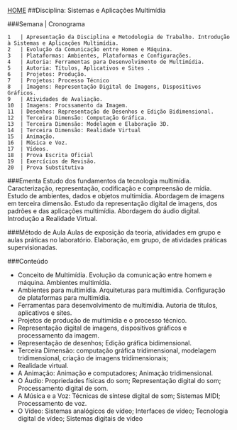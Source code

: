 [HOME](https://github.COM/Webschool-io/Ensino-Superior-de-Informatica-GRATUITO) 
##Disciplina: Sistemas e Aplicações Multimídia

###Semana | Cronograma
```
1	| Apresentação da Disciplina e Metodologia de Trabalho. Introdução à Sistemas e Aplicações Multimídia.
2	| Evolução da Comunicação entre Homem e Máquina.
3	| Plataformas: Ambientes, Plataformas e Configurações.
4	| Autoria: Ferramentas para Desenvolvimento de Multimídia.
5	| Autoria: Títulos, Aplicativos e Sites .
6	| Projetos: Produção.
7	| Projetos: Processo Técnico
8	| Imagens: Representação Digital de Imagens, Dispositivos Gráficos.
9	| Atividades de Avaliação.
10	| Imagens: Procssamento da Imagem.
11	| Desenhos: Representação de Desenhos e Edição Bidimensional.
12	| Terceira Dimensão: Computação Gráfica.
13	| Terceira Dimensão: Modelagem e Elaboração 3D.
14	| Terceira Dimensão: Realidade Virtual
15	| Animação.
16	| Música e Voz.
17	| Vídeos.
18	| Prova Escrita Oficial
19	| Exercícios de Revisão.
20	| Prova Substitutiva

```
###Ementa
Estudo dos fundamentos da tecnologia multimídia. Caracterização, representação, codificação e compreensão de mídia. Estudo de ambientes, dados e objetos multimídia. Abordagem de imagens em terceira dimensão. Estudo da representação digital de imagens, dos padrões e das aplicações multimídia. Abordagem do áudio digital. Introdução a Realidade Virtual.

###Método de Aula
Aulas de exposição da teoria, atividades em grupo e aulas práticas no laboratório. Elaboração, em grupo, de atividades práticas supervisionadas.

###Conteúdo
- Conceito de Multimídia. Evolução da comunicação entre homem e máquina. Ambientes multimídia.
- Ambientes para multimídia. Arquiteturas para multimídia. Configuração de plataformas para multimídia.
- Ferramentas para desenvolvimento de multimídia. Autoria de títulos, aplicativos e sites.
- Projetos de produção de multimídia e o processo técnico.
- Representação digital de imagens, dispositivos gráficos e processamento da imagem.
- Representação de desenhos; Edição gráfica bidimensional.
- Terceira Dimensão: computação gráfica tridimensional, modelagem tridimensional, criação de imagens tridimensionais;
- Realidade virtual.
- A Animação: Animação e computadores; Animação tridimensional.
- O Áudio: Propriedades físicas do som; Representação digital do som; Processamento digital de som.
- A Música e a Voz: Técnicas de síntese digital de som; Sistemas MIDI; Processamento de voz.
- O Vídeo: Sistemas analógicos de vídeo; Interfaces de vídeo; Tecnologia digital de vídeo; Sistemas digitais de vídeo